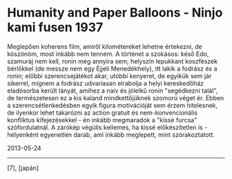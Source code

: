# Humanity and Paper Balloons - Ninjo kami fusen 1937

Meglepően koherens film, amiről kilométereket lehetne értekezni, de köszönöm, most inkább nem tenném. A történet a szokásos: késő Edo, szamuráj nem kell, ronin még annyira sem; helyszín lepukkant koszfészek bérlőkkel
(de messze nem egy Éjjeli Menedékhely), itt lakik a fodrász és a ronin; előbbi szerencsejátékot akar, utóbbi kenyeret, de egyikük sem jár sikerrel, mígnem a fodrász udvariasan elrabolja a helyi kereskedőház eladósorba került lányát, amihez a naiv és jólelkű ronin "segédkezni talál", de természetesen ez a kis kaland mindkettőjüknek szomorú véget ér. Ebben a szerencsétlenkedésben egyik figura motivációját sem érzem hitelesnek, de ilyenkor lehet takarózni az action gratuit és nem-konvencionális konfliktus kifejezésekkel - én inkább megmaradok a "kissé furcsa" szófordulatnál. A zárókép végülis kellemes, ha kissé előkészítetlen is - helyenként egyenetlen darab, ami inkább meglepett, mint szórakoztatott.

2013-05-24 

----

[7], [japán]
